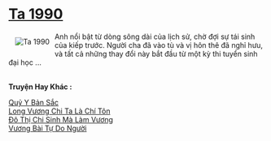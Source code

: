 <a href="https://truyentiki.com/ta-1990.33642/" title="Ta 1990"><h1>Ta 1990</h1></a><div style="display:table"><img align="right" style="float: left; padding: 10px;" src="https://truyentiki.com/a/img/str/src/33642.jpg" alt="Ta 1990">Anh nổi bật từ dòng sông dài của lịch sử, chờ đợi sự tái sinh của kiếp trước. Người cha đã vào tù và vị hôn thê đã nghỉ hưu, và tất cả những thay đổi này bắt đầu từ một kỳ thi tuyển sinh đại học ...</div><p><br><b>Truyện Hay Khác :</b></p><a href="https://truyentiki.com/quy-y-ban-sac.33641/" alt="Quỷ Y Bản Sắc">Quỷ Y Bản Sắc</a><br/><a href="https://github.com/nownovels/top500/tree/master/truyenhay/33525/" alt="Long Vương Chi Ta Là Chí Tôn">Long Vương Chi Ta Là Chí Tôn</a><br/><a href="https://github.com/nownovels/top500/tree/master/truyenhay/33603/" alt="Đô Thị Chi Sinh Mà Làm Vương">Đô Thị Chi Sinh Mà Làm Vương</a><br/><a href="https://github.com/nownovels/top500/tree/master/truyenhay/33604/" alt="Vương Bài Tự Do Người">Vương Bài Tự Do Người</a><br/>